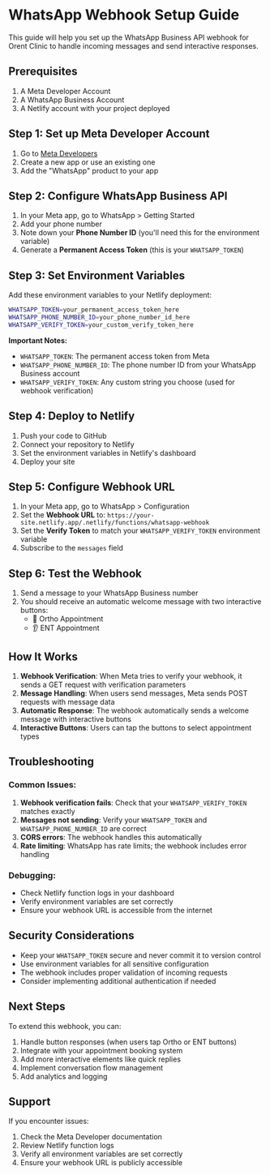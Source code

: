 # WhatsApp Webhook Setup Guide

This guide will help you set up the WhatsApp Business API webhook for Orent Clinic to handle incoming messages and send interactive responses.

## Prerequisites

1. A Meta Developer Account
2. A WhatsApp Business Account
3. A Netlify account with your project deployed

## Step 1: Set up Meta Developer Account

1. Go to [Meta Developers](https://developers.facebook.com/)
2. Create a new app or use an existing one
3. Add the "WhatsApp" product to your app

## Step 2: Configure WhatsApp Business API

1. In your Meta app, go to WhatsApp > Getting Started
2. Add your phone number
3. Note down your **Phone Number ID** (you'll need this for the environment variable)
4. Generate a **Permanent Access Token** (this is your `WHATSAPP_TOKEN`)

## Step 3: Set Environment Variables

Add these environment variables to your Netlify deployment:

```bash
WHATSAPP_TOKEN=your_permanent_access_token_here
WHATSAPP_PHONE_NUMBER_ID=your_phone_number_id_here
WHATSAPP_VERIFY_TOKEN=your_custom_verify_token_here
```

**Important Notes:**
- `WHATSAPP_TOKEN`: The permanent access token from Meta
- `WHATSAPP_PHONE_NUMBER_ID`: The phone number ID from your WhatsApp Business account
- `WHATSAPP_VERIFY_TOKEN`: Any custom string you choose (used for webhook verification)

## Step 4: Deploy to Netlify

1. Push your code to GitHub
2. Connect your repository to Netlify
3. Set the environment variables in Netlify's dashboard
4. Deploy your site

## Step 5: Configure Webhook URL

1. In your Meta app, go to WhatsApp > Configuration
2. Set the **Webhook URL** to: `https://your-site.netlify.app/.netlify/functions/whatsapp-webhook`
3. Set the **Verify Token** to match your `WHATSAPP_VERIFY_TOKEN` environment variable
4. Subscribe to the `messages` field

## Step 6: Test the Webhook

1. Send a message to your WhatsApp Business number
2. You should receive an automatic welcome message with two interactive buttons:
   - 🦴 Ortho Appointment
   - 👂 ENT Appointment

## How It Works

1. **Webhook Verification**: When Meta tries to verify your webhook, it sends a GET request with verification parameters
2. **Message Handling**: When users send messages, Meta sends POST requests with message data
3. **Automatic Response**: The webhook automatically sends a welcome message with interactive buttons
4. **Interactive Buttons**: Users can tap the buttons to select appointment types

## Troubleshooting

### Common Issues:

1. **Webhook verification fails**: Check that your `WHATSAPP_VERIFY_TOKEN` matches exactly
2. **Messages not sending**: Verify your `WHATSAPP_TOKEN` and `WHATSAPP_PHONE_NUMBER_ID` are correct
3. **CORS errors**: The webhook handles this automatically
4. **Rate limiting**: WhatsApp has rate limits; the webhook includes error handling

### Debugging:

- Check Netlify function logs in your dashboard
- Verify environment variables are set correctly
- Ensure your webhook URL is accessible from the internet

## Security Considerations

- Keep your `WHATSAPP_TOKEN` secure and never commit it to version control
- Use environment variables for all sensitive configuration
- The webhook includes proper validation of incoming requests
- Consider implementing additional authentication if needed

## Next Steps

To extend this webhook, you can:

1. Handle button responses (when users tap Ortho or ENT buttons)
2. Integrate with your appointment booking system
3. Add more interactive elements like quick replies
4. Implement conversation flow management
5. Add analytics and logging

## Support

If you encounter issues:
1. Check the Meta Developer documentation
2. Review Netlify function logs
3. Verify all environment variables are set correctly
4. Ensure your webhook URL is publicly accessible 